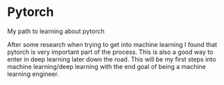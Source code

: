 # Pytorch
My path to learning about pytorch


After some research when trying to get into machine learning I found that pytorch is very important part of the process. This is also a good way to enter in deep learning later down the road. 
This will be my first steps into machine learning/deep learning with the end goal of being a machine learning engineer. 
